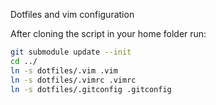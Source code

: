 Dotfiles and vim configuration

After cloning the script in your home folder run:

```bash
git submodule update --init
cd ../
ln -s dotfiles/.vim .vim
ln -s dotfiles/.vimrc .vimrc
ln -s dotfiles/.gitconfig .gitconfig
```
